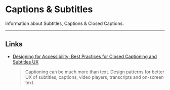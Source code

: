# Captions & Subtitles

Information about Subtitles, Captions & Closed Captions.

---

## Links

- [Designing for Accessibility: Best Practices for Closed Captioning and Subtitles UX](https://www.smashingmagazine.com/2023/01/closed-captions-subtitles-ux/)
  > Captioning can be much more than text. Design patterns for better UX of subtitles, captions, video players, transcripts and on-screen text.